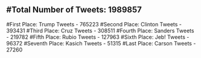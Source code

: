#Total Number of Tweets: 1989857 
---
#First Place: Trump Tweets - 765223
#Second Place: Clinton Tweets - 393431
#Third Place: Cruz Tweets - 308511
#Fourth Place: Sanders Tweets - 219782
#Fifth Place: Rubio Tweets - 127963
#Sixth Place: Jeb! Tweets - 96372
#Seventh Place: Kasich Tweets - 51315
#Last Place: Carson Tweets - 27260
